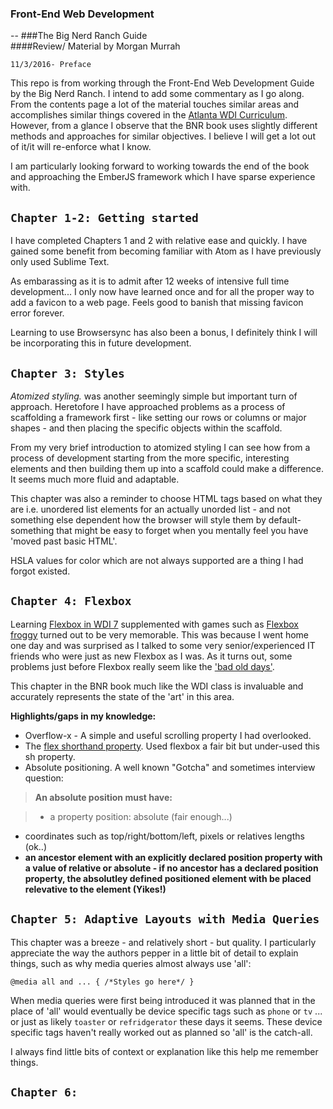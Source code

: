 ### Front-End Web Development 
--
###The Big Nerd Ranch Guide  
####Review/ Material by Morgan Murrah


`11/3/2016- Preface`

This repo is from working through the Front-End Web Development Guide by the Big Nerd Ranch. I intend to add some commentary as I go along. From the contents page a lot of the material touches similar areas and accomplishes similar things covered in the [Atlanta WDI Curriculum](https://github.com/ATL-WDI-Curriculum).
However, from a glance I observe that the BNR book uses slightly different methods and approaches for similar objectives. I believe I will get a lot out of it/it will re-enforce what I know.

I am particularly looking forward to working towards the end of the book and approaching the EmberJS framework which I have sparse experience with.

`Chapter 1-2: Getting started`
--
I have completed Chapters 1 and 2 with relative ease and quickly. I have gained some benefit from becoming familiar with Atom as I have previously only used Sublime Text. 

As embarassing as it is to admit after 12 weeks of intensive full time development... I only now have learned once and for all the proper way to add a favicon to a web page. Feels good to banish that missing favicon error forever.

Learning to use Browsersync has also been a bonus, I definitely think I will be incorporating this in future development.

`Chapter 3: Styles`
--
*Atomized styling.* was another seemingly simple but important turn of approach. Heretofore I have approached problems as a process of scaffolding a framework first - like setting our rows or columns or major shapes - and then placing the specific objects within the scaffold.

From my very brief introduction to atomized styling I can see how from a process of development starting from the more specific, interesting elements and then building them up into a scaffold could make a difference. It seems much more fluid and adaptable.

This chapter was also a reminder to choose HTML tags based on what they are i.e. unordered list elements for an actually unorded list - and not something else dependent how the browser will style them by default- something that might be easy to forget when you mentally feel you have 'moved past basic HTML'. 

HSLA values for color which are not always supported are a thing I had forgot existed. 

`Chapter 4: Flexbox`
--
Learning [Flexbox in WDI 7](https://github.com/ATL-WDI-Curriculum/css-flexbox) supplemented with games such as [Flexbox froggy](http://flexboxfroggy.com/) turned out to be very memorable. This was because I went home one day and  was surprised as I talked to some very senior/experienced IT friends who were just as new Flexbox as I was. As it turns out, some problems just before Flexbox really seem like the ['bad old days'](https://github.com/philipwalton/solved-by-flexbox).

This chapter in the BNR book much like the WDI class is invaluable and accurately represents the state of the 'art' in this area.

**Highlights/gaps in my knowledge:**

* Overflow-x - A simple and useful scrolling property I had overlooked.
* The [flex shorthand property](https://developer.mozilla.org/en-US/docs/Web/CSS/flex). Used flexbox a fair bit but under-used this sh property.
* Absolute positioning. A well known "Gotcha" and sometimes interview question:

> **An absolute position must have:**

>* a property position: absolute (fair enough...)
* coordinates such as top/right/bottom/left, pixels or relatives lengths (ok..)
* **an ancestor element with an explicitly declared position property with a value of relative or absolute - if no ancestor has a declared position property, the absolutley defined positioned element with be placed relevative to the <html> element (Yikes!)**

`Chapter 5: Adaptive Layouts with Media Queries`
--

This chapter was a breeze - and relatively short - but quality. I particularly appreciate the way the authors pepper in a little bit of detail to explain things, such as why media queries almost always use 'all':

`@media all and ... {
	/*Styles go here*/
}`

When media queries were first being introduced it was planned that in the place of 'all' would eventually be device specific tags such as `phone` or `tv` ...  or just as likely `toaster` or `refridgerator` these days it seems. These device specific tags haven't really worked out as planned so 'all' is the catch-all.

I always find little bits of context or explanation like this help me remember things.

`Chapter 6:`
--